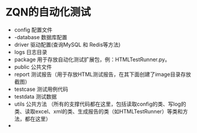 # ZQN的自动化测试

- config 配置文件
- -database 数据库配置
- driver 驱动配置(查询MySQL 和 Redis等方法)
- logs 日志目录
- package 用于存放自动化测试扩展包，例：HTMLTestRunner.py。
- public 公共文件
- report 测试报告（用于存放HTML测试报告，在其下面创建了image目录存放截图）
- testcase 测试用例代码
- testdata 测试数据
- utils 公共方法 （所有的支撑代码都在这里，包括读取config的类、写log的类、读取excel、xml的类、生成报告的类（如HTMLTestRunner）等类和方法，都在这里）
- 

